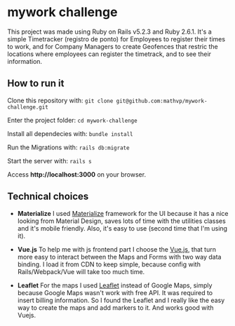# mywork challenge

This project was made using Ruby on Rails v5.2.3 and Ruby 2.6.1.
It's a simple Timetracker (registro de ponto) for Employees to register their times to work, and
for Company Managers to create Geofences that restric the locations where
employees can register the timetrack, and to see their information.

## How to run it

Clone this repository with:
`git clone git@github.com:mathvp/mywork-challenge.git`

Enter the project folder:
`cd mywork-challenge`

Install all dependecies with:
`bundle install`

Run the Migrations with:
`rails db:migrate`

Start the server with:
`rails s`

Access **http://localhost:3000** on your browser.


## Technical choices

  - **Materialize**
 I used [Materialize](https://github.com/Dogfalo/materialize) framework for the UI because it has a nice
looking from Material Design, saves lots of time with the utilities classes and it's mobile friendly. Also, it's easy to use (second time that I'm using it).

  - **Vue.js**
To help me with js frontend part I choose the [Vue.js](https://github.com/vuejs/vue), that turn more easy to interact between the Maps and Forms with two way data binding. I load it from CDN to keep simple, because config with Rails/Webpack/Vue will take too much time.

  - **Leaflet**
  For the maps I used [Leaflet](https://github.com/Leaflet/Leaflet) instead of Google Maps, simply because Google Maps wasn't work with free API. It was required to insert billing information. So I found the Leaflet and I really like the easy way to create the maps and add markers to it. And works good with Vuejs.


